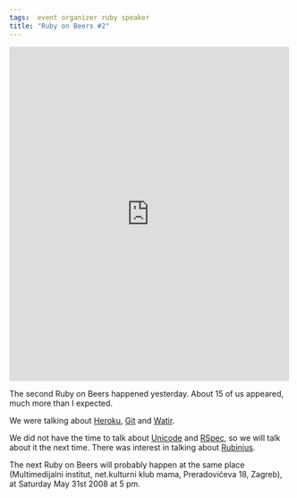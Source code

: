 ```yaml
---
tags:  event organizer ruby speaker
title: "Ruby on Beers #2"
---
```

<iframe src="https://www.facebook.com/plugins/post.php?href=https%3A%2F%2Fwww.facebook.com%2Fmedia%2Fset%2F%3Fset%3Da.10154148118237290.1073741891.735252289%26type%3D3&width=500" width="500" height="597" style="border:none;overflow:hidden" scrolling="no" frameborder="0" allowTransparency="true"></iframe>

The second Ruby on Beers happened yesterday. About 15 of us appeared, much more than I expected.

We were talking about <a href="http://heroku.com/">Heroku</a>, <a href="http://git.or.cz/">Git</a> and <a href="http://watir.com/">Watir</a>.

We did not have the time to talk about <a href="http://unicode.org/">Unicode</a> and <a href="http://rspec.info/">RSpec</a>, so we will talk about it the next time. There was interest in talking about <a href="http://rubini.us/">Rubinius</a>.

The next Ruby on Beers will probably happen at the same place (Multimedijalni institut, net.kulturni klub mama, Preradovićeva 18, Zagreb), at Saturday May 31st 2008 at 5 pm.
